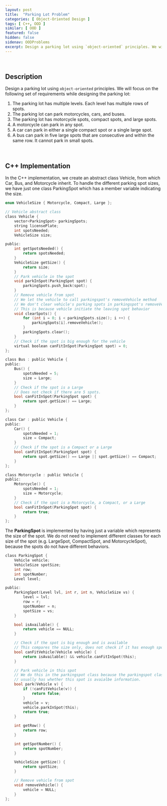 ```yaml
---
layout: post
title:  "Parking Lot Problem"
categories: [ Object-Oriented Design ]
tags: [ C++, OOD ]
similar: [ OOD ]
featured: false
hidden: false
sidenav: OODProblems
excerpt: Design a parking lot using `object-oriented` principles. We will focus on the following set of requirements while designing the parking lot.
---
```


<br />

## Description

Design a parking lot using `object-oriented` principles. We will focus on the following set of requirements while designing the parking lot:
1. The parking lot has multiple levels. Each level has multiple rows of spots.
2. The parking lot can park motorcycles, cars, and buses.
3. The parking lot has motorcycle spots, compact spots, and large spots.
4. A motorcycle can park in any spot.
5. A car can park in either a single compact spot or a single large spot.
5. A bus can park in five large spots that are consecutive and within the same row. It cannot park in small spots.


<br />

## C++ Implementation

In the C++ implementation, we create an abstract class Vehicle, from which Car, Bus, and Motorcycle inherit. To handle the different parking spot sizes, we have just one class ParkingSpot which has a member variable indicating the size.

```c
enum VehicleSize { Motorcycle, Compact, Large };

// Vehicle abstract class
class Vehicle {
    vector<ParkingSpot> parkingSpots;
    string licensePlate;
    int spotsNeeded;
    VehicleSize size;

public:
    int getSpotsNeeded() {
        return spotsNeeded;
    }
    VehicleSize getSize() {
        return size;
    }
    // Park vehicle in the spot
    void parkInSpot(ParkingSpot spot) {
        parkingSpots.push_back(spot);
    }
    // Remove vehicle from spot
    // We let the vehicle to call parkingspot's removeVehicle method
    // We don't clear vehicle's parking spots in parkingspot's removeVehicle function
    // This is because vehicle initiate the leaving spot behavior
    void clearSpots() {
        for (int i = 0; i < parkingSpots.size(); i ++) {
            parkingSpots[i].removeVehicle();
        }
        parkingSpots.clear();
    }
    // Check if the spot is big enough for the vehicle
    virtual boolean canFitInSpot(ParkingSpot spot) = 0;
};

class Bus : public Vehicle {
public:
    Bus() {
        spotsNeeded = 5;
        size = Large;
    }
    // Check if the spot is a Large 
    // Does not check if there are 5 spots.
    bool canFitInSpot(ParkingSpot spot) {
        return spot.getSize() == Large;
    }
};

class Car : public Vehicle {
public:
    Car() {
        spotsNeeded = 1;
        size = Compact;
    }
    // Check if the spot is a Compact or a Large
    bool canFitInSpot(ParkingSpot spot) {
        return spot.getSize() == Large || spot.getSize() == Compact;
    }
};

class Motorcycle : public Vehicle {
public:
    Motorcycle() {
        spotsNeeded = 1;
        size = Motorcycle;
    }
    // Check if the spot is a Motorcycle, a Compact, or a Large
    bool canFitInSpot(ParkingSpot spot) {
        return true;
    }
};
```

The **ParkingSpot** is implemented by having just a variable which represents the size of the spot. We do not need to implement different classes for each size of the spot (e.g. LargeSpot, CompactSpot, and MotorcycleSpot), because the spots do not have different behaviors.

```c
class ParkingSpot {
    Vehicle vehicle;
    VehicleSize spotSize;
    int row;
    int spotNumber;
    Level level;

public:
    ParkingSpot(Level lvl, int r, int n, VehicleSize vs) {
        level = lvl;
        row = r;
        spotNumber = n;
        spotSize = vs;
    }

    bool isAvailable() {
        return vehicle == NULL;
    }

    // Check if the spot is big enough and is available
    // This compares the size only, does not check if it has enough spots
    bool canFitVehicle(Vehicle vehicle) {
        return isAvailable() && vehicle.canFitInSpot(this);
    }

    // Park vehicle in this spot
    // We do this in the parkingspot class because the parkingspot class
    // usually has whether this spot is avaialbe information. 
    bool park(Vehicle v) {
        if (!canFitVehicle(v)) {
            return false;
        }
        vehicle = v;
        vehicle.parkInSpot(this);
        return true;
    }

    int getRow() {
        return row;
    }

    int getSpotNumber() {
        return spotNumber;
    }

    VehicleSize getSize() {
        return spotSize;
    }

    // Remove vehicle from spot
    void removeVehicle() {
        vehicle = NULL;
    }
};
```



